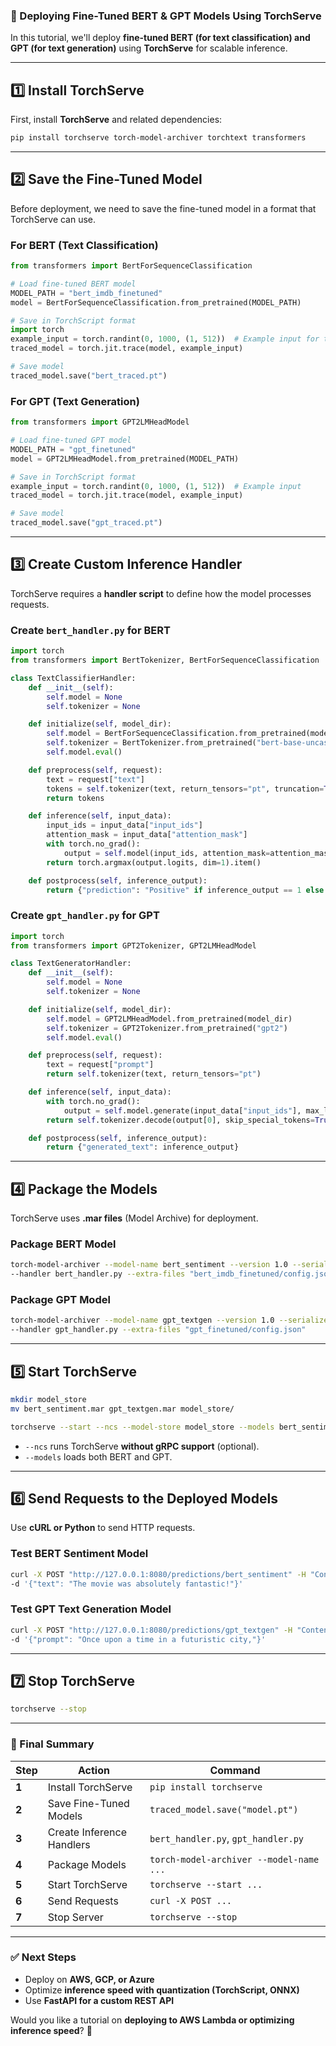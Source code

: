 ### **🚀 Deploying Fine-Tuned BERT & GPT Models Using TorchServe**
In this tutorial, we'll deploy **fine-tuned BERT (for text classification) and GPT (for text generation)** using **TorchServe** for scalable inference.

---

## **1️⃣ Install TorchServe**
First, install **TorchServe** and related dependencies:
```bash
pip install torchserve torch-model-archiver torchtext transformers
```

---

## **2️⃣ Save the Fine-Tuned Model**
Before deployment, we need to save the fine-tuned model in a format that TorchServe can use.

### **For BERT (Text Classification)**
```python
from transformers import BertForSequenceClassification

# Load fine-tuned BERT model
MODEL_PATH = "bert_imdb_finetuned"
model = BertForSequenceClassification.from_pretrained(MODEL_PATH)

# Save in TorchScript format
import torch
example_input = torch.randint(0, 1000, (1, 512))  # Example input for tracing
traced_model = torch.jit.trace(model, example_input)

# Save model
traced_model.save("bert_traced.pt")
```

### **For GPT (Text Generation)**
```python
from transformers import GPT2LMHeadModel

# Load fine-tuned GPT model
MODEL_PATH = "gpt_finetuned"
model = GPT2LMHeadModel.from_pretrained(MODEL_PATH)

# Save in TorchScript format
example_input = torch.randint(0, 1000, (1, 512))  # Example input
traced_model = torch.jit.trace(model, example_input)

# Save model
traced_model.save("gpt_traced.pt")
```

---

## **3️⃣ Create Custom Inference Handler**
TorchServe requires a **handler script** to define how the model processes requests.

### **Create `bert_handler.py` for BERT**
```python
import torch
from transformers import BertTokenizer, BertForSequenceClassification

class TextClassifierHandler:
    def __init__(self):
        self.model = None
        self.tokenizer = None

    def initialize(self, model_dir):
        self.model = BertForSequenceClassification.from_pretrained(model_dir)
        self.tokenizer = BertTokenizer.from_pretrained("bert-base-uncased")
        self.model.eval()

    def preprocess(self, request):
        text = request["text"]
        tokens = self.tokenizer(text, return_tensors="pt", truncation=True, padding=True, max_length=512)
        return tokens

    def inference(self, input_data):
        input_ids = input_data["input_ids"]
        attention_mask = input_data["attention_mask"]
        with torch.no_grad():
            output = self.model(input_ids, attention_mask=attention_mask)
        return torch.argmax(output.logits, dim=1).item()

    def postprocess(self, inference_output):
        return {"prediction": "Positive" if inference_output == 1 else "Negative"}
```

### **Create `gpt_handler.py` for GPT**
```python
import torch
from transformers import GPT2Tokenizer, GPT2LMHeadModel

class TextGeneratorHandler:
    def __init__(self):
        self.model = None
        self.tokenizer = None

    def initialize(self, model_dir):
        self.model = GPT2LMHeadModel.from_pretrained(model_dir)
        self.tokenizer = GPT2Tokenizer.from_pretrained("gpt2")
        self.model.eval()

    def preprocess(self, request):
        text = request["prompt"]
        return self.tokenizer(text, return_tensors="pt")

    def inference(self, input_data):
        with torch.no_grad():
            output = self.model.generate(input_data["input_ids"], max_length=50, temperature=0.7)
        return self.tokenizer.decode(output[0], skip_special_tokens=True)

    def postprocess(self, inference_output):
        return {"generated_text": inference_output}
```

---

## **4️⃣ Package the Models**
TorchServe uses **.mar files** (Model Archive) for deployment.

### **Package BERT Model**
```bash
torch-model-archiver --model-name bert_sentiment --version 1.0 --serialized-file bert_traced.pt \
--handler bert_handler.py --extra-files "bert_imdb_finetuned/config.json"
```

### **Package GPT Model**
```bash
torch-model-archiver --model-name gpt_textgen --version 1.0 --serialized-file gpt_traced.pt \
--handler gpt_handler.py --extra-files "gpt_finetuned/config.json"
```

---

## **5️⃣ Start TorchServe**
```bash
mkdir model_store
mv bert_sentiment.mar gpt_textgen.mar model_store/

torchserve --start --ncs --model-store model_store --models bert_sentiment=gpt_textgen
```
- `--ncs` runs TorchServe **without gRPC support** (optional).
- `--models` loads both BERT and GPT.

---

## **6️⃣ Send Requests to the Deployed Models**
Use **cURL or Python** to send HTTP requests.

### **Test BERT Sentiment Model**
```bash
curl -X POST "http://127.0.0.1:8080/predictions/bert_sentiment" -H "Content-Type: application/json" \
-d '{"text": "The movie was absolutely fantastic!"}'
```

### **Test GPT Text Generation Model**
```bash
curl -X POST "http://127.0.0.1:8080/predictions/gpt_textgen" -H "Content-Type: application/json" \
-d '{"prompt": "Once upon a time in a futuristic city,"}'
```

---

## **7️⃣ Stop TorchServe**
```bash
torchserve --stop
```

---

### **🚀 Final Summary**
| Step | Action | Command |
|------|--------|---------|
| **1** | Install TorchServe | `pip install torchserve` |
| **2** | Save Fine-Tuned Models | `traced_model.save("model.pt")` |
| **3** | Create Inference Handlers | `bert_handler.py`, `gpt_handler.py` |
| **4** | Package Models | `torch-model-archiver --model-name ...` |
| **5** | Start TorchServe | `torchserve --start ...` |
| **6** | Send Requests | `curl -X POST ...` |
| **7** | Stop Server | `torchserve --stop` |

---

### **✅ Next Steps**
- Deploy on **AWS, GCP, or Azure**  
- Optimize **inference speed with quantization (TorchScript, ONNX)**  
- Use **FastAPI for a custom REST API**  

Would you like a tutorial on **deploying to AWS Lambda or optimizing inference speed**? 🚀
